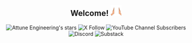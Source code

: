 <div align="center">
    <h2>Welcome! <img src="assets/namaste.gif" width="30"></h2>
    <img src="https://img.shields.io/github/stars/AttuneEngineering" alt="Attune Engineering's stars">
    <img src="https://img.shields.io/twitter/follow/reedbndr" alt="X Follow">
    <img src="https://img.shields.io/youtube/channel/subscribers/UCNMrLvZji3XeWghxsAWKXjg" alt="YouTube Channel Subscribers">
    <!-- Discord Server Badge (Replace 'your-discord-server-id' with your actual server ID) -->
    <img src="https://img.shields.io/discord/1199192124290257058" alt="Discord">
    <!-- Substack Badge (Replace 'your-substack-name' with your actual Substack name) -->
    <img src="https://img.shields.io/badge/Substack-subscribe-%3b4z81" alt="Substack">
    <!-- Other Interesting Badges -->
    <!-- Add more badges as needed -->
</div>
